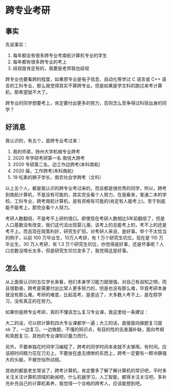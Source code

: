 # 跨专业考研

## 事实

先说事实：

1. 每年都会有很多跨专业考南航计算机专业的学生
2. 每年都有很多跨专业的考上
3. 歧视是肯定有的，我要是老师我也歧视

跨专业也要看跨的程度，如果原专业是电子信息、自动化等学过 C 语言或 C++ 语言的工科专业，那么我觉得其实不算跨专业。但是如果是学文科的跑过来考计算机，那希望就不大了。

跨专业的同学想要考上，肯定要付出更多的努力，否则怎么竞争得过科班出身的同学？

## 好消息

我认识的，有五个，是跨专业考过来：

1. 我的师弟，扬州大学机械专业跨考
2. 2020 年学硕考研第一名 南信大跨考
3. 2020 专硕第二名，边工作边跨考(本科南航)
4. 2020 届，工作跨考(本科南航)
5. 19 吃素的狮子学长，南农社会学跨考（文科）

以上五个人，都是我认识的跨专业考过来的，而且都是很优秀的同学，所以，跨考到南航计算机，不是没有可能的，其实完全看个人努力，在我看来，普通二本的学校，工科专业，跨考南航计算机，是有资格有可能的(肯定有人能考上)。至于到底能不能考上，那完全看个人努力。

考研人数翻倍，不是考不上研的借口。即使现在考研人数相比5年前翻倍了，但是人口基数没有改变，我们这代没出现婴儿潮，该考上的总能考上的，考不上的还是考不上。而且现在政策利好，研究生扩招，对考研人来说，是好事。举个不太恰当的例子，以前 100 万毕业生，10万人考研，有 1 万个研究生坑位，现在是 110 万毕业生，30 万人考研，有 1.3 万个研究生坑位，你觉得是好事，还是坏事呢？人口总数没增长太多，但是研究生坑位变多了，我觉得这是好事。

## 怎么做

从上面我认识的五位学长来看，他们本身学习能力就很强，对自己有自知之明，而且很勤奋。跨考是需要付出比常人更多努力的，但是也没有那么难，毕竟考研本身就没有那么难。考研的难度，比起高考，是差远了，大多数人考不上，是在假学习，没有真正的在努力。

如果你是跨专业考研，真的不懂该怎么复习专业课，我这里给一条建议：

大二的话，可以把计算机四大专业课都学一遍；大三的话，直接面向做题复习就 ok 了，一边复习，一边做题，不懂的知识点，有目的性的去查漏补缺，面向考纲和真题复习，其他的专业课知识量力而行。

另外，不要单独花时间学习编程了，跨考的同学时间本来就不太够用，有时间，应该把时间精力花在刀刃上，不要放在虚无缥缈的东西上，跨考一定要有一颗冷静强大的头脑，不被世俗所动摇。

其他的都是老生常谈了，跨考计算机，肯定要多了解了解计算机的常识吧，平时多关注关注计算机领域的新闻吧，什么机器学习，人工智能，都得关注关注吧，多补充补充自己的计算机素养，我觉得一个合格的跨考人，应该能想到吧。



